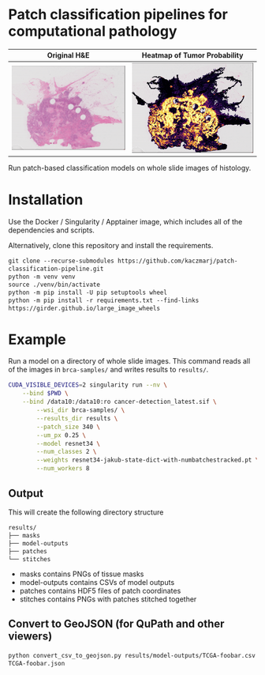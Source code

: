 # Patch classification pipelines for computational pathology

Original H&E                        |  Heatmap of Tumor Probability
:----------------------------------:|:-----------------------------------:
![](sample-images/brca-tissue.png)  | ![](sample-images/brca-heatmap.png)

Run patch-based classification models on whole slide images of histology.

# Installation

Use the Docker / Singularity / Apptainer image, which includes all of the dependencies and scripts.

Alternatively, clone this repository and install the requirements.

```
git clone --recurse-submodules https://github.com/kaczmarj/patch-classification-pipeline.git
python -m venv venv
source ./venv/bin/activate
python -m pip install -U pip setuptools wheel
python -m pip install -r requirements.txt --find-links https://girder.github.io/large_image_wheels
```

# Example

Run a model on a directory of whole slide images. This command reads all of the images
in `brca-samples/` and writes results to `results/`.

```bash
CUDA_VISIBLE_DEVICES=2 singularity run --nv \
    --bind $PWD \
    --bind /data10:/data10:ro cancer-detection_latest.sif \
        --wsi_dir brca-samples/ \
        --results_dir results \
        --patch_size 340 \
        --um_px 0.25 \
        --model resnet34 \
        --num_classes 2 \
        --weights resnet34-jakub-state-dict-with-numbatchestracked.pt \
        --num_workers 8
```

## Output

This will create the following directory structure

```
results/
├── masks
├── model-outputs
├── patches
└── stitches
```

- masks contains PNGs of tissue masks
- model-outputs contains CSVs of model outputs
- patches contains HDF5 files of patch coordinates
- stitches contains PNGs with patches stitched together

## Convert to GeoJSON (for QuPath and other viewers)

```
python convert_csv_to_geojson.py results/model-outputs/TCGA-foobar.csv TCGA-foobar.json
```
